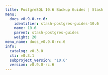 ```yaml
---
title: PostgreSQL 10.6 Backup Guides | Stash
menu:
  docs_v0.9.0-rc.6:
    identifier: stash-postgres-guides-10.6
    name: 10.6
    parent: stash-postgres-guides
    weight: 20
menu_name: docs_v0.9.0-rc.6
info:
  catalog: v0.3.0
  cli: v0.3.1
  subproject_version: "10.6"
  version: v0.9.0-rc.6
---
```


